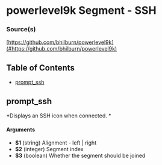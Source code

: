 # powerlevel9k Segment - SSH


### Source(s)

[https://github.com/bhilburn/powerlevel9k](#https://github.com/bhilburn/powerlevel9k)


## Table of Contents

- [prompt_ssh](#prompt_ssh)

## prompt_ssh
*Displays an SSH icon when connected. *

#### Arguments

- **$1** (string) Alignment - left | right
- **$2** (integer) Segment index
- **$3** (boolean) Whether the segment should be joined


